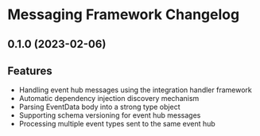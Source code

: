 # Messaging Framework Changelog

## 0.1.0 (2023-02-06)

## Features

- Handling event hub messages using the integration handler framework
- Automatic dependency injection discovery mechanism
- Parsing EventData body into a strong type object
- Supporting schema versioning for event hub messages
- Processing multiple event types sent to the same event hub
